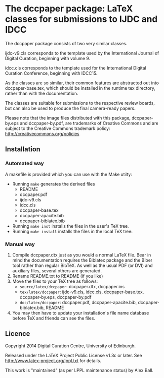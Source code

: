 # The dccpaper package: LaTeX classes for submissions to IJDC and IDCC

The dccpaper package consists of two very similar classes.

ijdc-v9.cls corresponds to the template used by the International Journal of Digital Curation, beginning with volume 9.

idcc.cls corresponds to the template used for the International Digital Curation Conference, beginning with IDCC15.

As the classes are so similar, their common features are abstracted out into dccpaper-base.tex, which should be installed in the runtime tex directory, rather than with the documentation.

The classes are suitable for submissions to the respective review boards, but can also be used to produce the final camera-ready papers.

Please note that the image files distributed with this package, dccpaper-by.eps and dccpaper-by.pdf, are trademarks of Creative Commons and are subject to the Creative Commons trademark policy: <http://creativecommons.org/policies>

## Installation

### Automated way

A makefile is provided which you can use with the Make utilty:

  * Running `make` generates the derived files
      * README
      * dccpaper.pdf
      * ijdc-v9.cls
      * idcc.cls
      * dccpaper-base.tex
      * dccpaper-apacite.bib
      * dccpaper-biblatex.bib
  * Running `make inst` installs the files in the user's TeX tree.
  * Running `make install` installs the files in the local TeX tree.

### Manual way

 1. Compile dccpaper.dtx just as you would a normal LaTeX file. Bear in mind the documentation requires the Biblatex package and the Biber tool rather than regular BibTeX. As well as the usual PDF (or DVI) and auxiliary files, several others are generated.
 2. Rename README.txt to README (if you like)
 3. Move the files to your TeX tree as follows:
      * `source/latex/dccpaper`: dccpaper.dtx, dccpaper.ins
      * `tex/latex/dccpaper`: ijdc-v9.cls, idcc.cls, dccpaper-base.tex, dccpaper-by.eps, dccpaper-by.pdf
      * `doc/latex/dccpaper`: dccpaper.pdf, dccpaper-apacite.bib, dccpaper-biblatex.bib, README
 4. You may then have to update your installation's file name database before TeX and friends can see the files.

## Licence

Copyright 2014 Digital Curation Centre, University of Edinburgh.

Released under the LaTeX Project Public License v1.3c or later. See <http://www.latex-project.org/lppl.txt> for details.

This work is "maintained" (as per LPPL maintenance status) by Alex Ball.